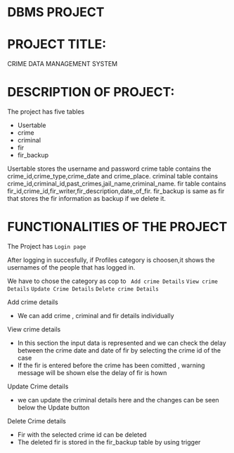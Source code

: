 # DBMS PROJECT
# PROJECT TITLE:

CRIME DATA MANAGEMENT SYSTEM

# DESCRIPTION OF PROJECT:

The project has five tables
- Usertable
- crime
- criminal
- fir
- fir_backup

Usertable stores the username and password 
crime table contains the crime_id,crime_type,crime_date and crime_place.
criminal table contains crime_id,criminal_id,past_crimes,jail_name,criminal_name.
fir table contains fir_id,crime_id,fir_writer,fir_description,date_of_fir.
fir_backup is same as fir that stores the fir information as backup if we delete it.


# FUNCTIONALITIES OF THE PROJECT

The Project has 
`
Login page
`

After logging in succesfully,
if Profiles category is choosen,it shows the usernames of the people that has logged in.

We have to chose the category as cop to 
`
Add crime Details`
`
View crime Details
`
`
Update Crime Details
`
`Delete crime Details
`


Add crime details
- We can add crime , criminal and fir details individually

View crime details
- In this section the input data is represented and we can check the delay between the crime date and date of fir by selecting the crime id of the case 
- If the fir is entered before the crime has been comitted , warning message will be shown else the delay of fir is hown

Update Crime details
- we can update the criminal details here and the changes can be seen below the Update button

Delete Crime details
- Fir with the selected crime id can be deleted 
- The deleted fir is stored in the fir_backup table by using trigger





